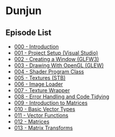 Dunjun
======

Episode List
------------
* [000 - Introduction](https://youtu.be/fRUYl6_5m3o)
* [001 - Project Setup (Visual Studio)](https://youtu.be/Vzve8VOn8qA)
* [002 - Creating a Window (GLFW3)](https://youtu.be/LNxpDcRs8Zg)
* [003 - Drawing With OpenGL (GLEW)](https://youtu.be/42x_p1PeecU)
* [004 - Shader Program Class](https://youtu.be/fLSLJ66AEOU)
* [005 - Textures (STB)](https://youtu.be/eiz7ZZBtUA0)
* [006 - Image Loader](https://youtu.be/Wl0jh_CBT8w)
* [007 - Texture Wrapper](https://youtu.be/2i2jX4yb8sI)
* [008 - Error Handling and Code Tidying](https://youtu.be/jUUGEFV7rk0)
* [009 - Introduction to Matrices](https://youtu.be/imjaU0gO1vY)
* [010 - Basic Vector Types](https://youtu.be/MSHeE7kAqbA)
* [011 - Vector Functions](https://youtu.be/sX_1BSVp-ok)
* [012 - Matrices](https://youtu.be/fcHEk02Hasg)
* [013 - Matrix Transforms](https://youtu.be/WEpA4NbN-xQ)
